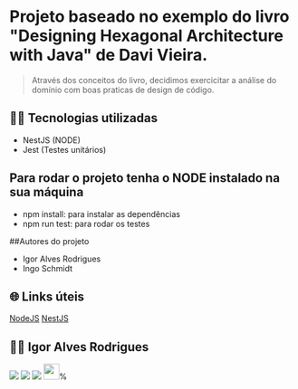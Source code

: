 # Projeto baseado no exemplo do livro "Designing Hexagonal Architecture with Java" de Davi Vieira.

> Através dos conceitos do livro, decidimos exercicitar a análise do domínio com boas praticas de design de código. 

## 👨‍💻 Tecnologias utilizadas

- NestJS (NODE)
- Jest (Testes unitários)

## Para rodar o projeto tenha o NODE instalado na sua máquina

- npm install: para instalar as dependências
- npm run test: para rodar os testes

##Autores do projeto
- Igor Alves Rodrigues
- Ingo Schmidt


## 🌐 Links úteis
[NodeJS](https://nodejs.org/en/download)
[NestJS](https://docs.nestjs.com/)

## 🧑‍💻 Igor Alves Rodrigues

[<img
  src="https://img.shields.io/badge/linkedin-%230077B5.svg?&style=for-the-badge&logo=linkedin&logoColor=white" />](https://www.linkedin.com/in/igor-alves-rodrigues-7941a116b/)
[<img
  src=" https://img.shields.io/badge/GitHub-100000?style=for-the-badge&logo=github&logoColor=white" />](https://gthub.com/igoralvesr)
[<img
  src="https://img.shields.io/badge/WhatsApp-25D366?style=for-the-badge&logo=whatsapp&logoColor=white" />](http://wa.me/5548998434969)
[<img src="https://img.shields.io/website-up-down-green-red/http/shields.io.svg"
  height="28" />](https://igoralvesr.github.io)%
